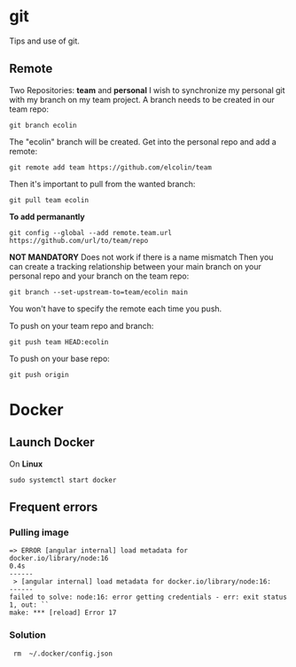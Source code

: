 # git
Tips and use of git.

## Remote

Two Repositories: **team** and **personal**
I wish to synchronize my personal git with my branch on my team project.
A branch needs to be created in our team repo:

    git branch ecolin
The "ecolin" branch will be created.
Get into the personal repo and add a remote:

    git remote add team https://github.com/elcolin/team

Then it's important to pull from the wanted branch:

    git pull team ecolin

**To add permanantly**

    git config --global --add remote.team.url https://github.com/url/to/team/repo

**NOT MANDATORY**
Does not work if there is a name mismatch
Then you can create a tracking relationship between your main branch on your personal repo and your branch on the team repo:

    git branch --set-upstream-to=team/ecolin main

You won't have to specify the remote each time you push.

To push on your team repo and branch:

    git push team HEAD:ecolin

To push on your base repo:

    git push origin

# Docker
## Launch Docker
On **Linux**

    sudo systemctl start docker

## Frequent errors

### Pulling image

    => ERROR [angular internal] load metadata for docker.io/library/node:16                                                                                 0.4s
    ------
     > [angular internal] load metadata for docker.io/library/node:16:
    ------
    failed to solve: node:16: error getting credentials - err: exit status 1, out: ``
    make: *** [reload] Error 17

 ### Solution
 
     rm  ~/.docker/config.json 
